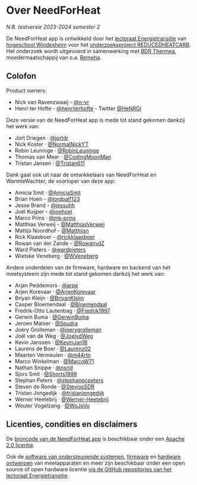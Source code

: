 # Over NeedForHeat

*N.B. testversie 2023-2024 semester 2*

De NeedForHeat app is ontwikkeld door het [lectoraat Energietransitie](https://www.windesheim.nl/onderzoek/lectoraten/energietransitie) van [hogeschool Windesheim](https://www.windesheim.nl/) voor het [onderzoeksproject REDUCEDHEATCARB](https://edu.nl/gutuc). Het onderzoek wordt uitgevoerd in samenwerking met [BDR Thermea](https://www.bdrthermeagroup.com/), moedermaatschappij van o.a. [Remeha](https://www.remeha.nl/).

## Colofon

Product owners:

- Nick van Ravenzwaaij - [@n-vr](https://github.com/n-vr)
- Henri ter Hofte - [@henriterhofte](https://github.com/henriterhofte) - Twitter [@HeNRGi](https://twitter.com/HeNRGi)

Deze versie van de NeedForHeat app is mede tot stand gekomen dankzij het werk van:

* Jort Driegen · [@jortdr](https://github.com/jortdr)
* Nick Koster · [@NormalNickYT](https://github.com/NormalNickYT)
* Robin Leuninge · [@RobinLeuninge](https://github.com/orgs/energietransitie/people/RobinLeuninge)
* Thomas van Meer · [@CodingMoonMan](https://github.com/orgs/energietransitie/people/CodingMoonMan)
* Tristan Jansen · [@Tristan611](https://github.com/Tristan611)

Dank gaat ook uit naar de ontwikkelaars van NeedForHeat en WarmteWachter, de voorloper van deze app:

* Amicia Smit · [@AmiciaSmit](https://github.com/AmiciaSmit)
* Brian Hoen - [@lordpalf123](https://github.com/lordpalf123)
* Jesse Brand - [@jessuhh](https://github.com/Jessuhh)
* Joël Kuijper - [@joehoel](https://github.com/Joehoel)
* Marco Prins · [@mk-prins](https://github.com/mk-prins)
* Matthias Verweij - [@MatthiasVerweij](https://github.com/MatthiasVerweij)
* Mattijs Noordhof - [@Matthijsn](https://github.com/Matthijsn)
* Rick Klaasboer - [@rickklaasboer](https://github.com/rickklaasboer)
* Rowan van der Zande - [@RowanvdZ](https://github.com/RowanvdZ)
* Ward Pieters - [@wardpieters](https://github.com/wardpieters)
* Wietske Veneberg · [@WVeneberg](https://github.com/WVeneberg)


Andere onderdelen van de firmware, hardware en backend van het meetsysteem zijn mede tot stand gekomen dankzij het werk van:

*   Arjan Peddemors · [@arpe](https://github.com/arpe)
*   Arjen Korevaar · [@ArjenKorevaar](https://github.com/ArjenKorevaar)
*   Briyan Kleijn · [@BriyanKleijn](https://github.com/BriyanKleijn)
*   Casper Bloemendaal · [@Bloemendaal](https://github.com/Bloemendaal)
*   Fredrik-Otto Lautenbag · [@Fredrik1997](https://github.com/Fredrik1997)
*   Gerwin Buma · [@GerwinBuma](https://github.com/GerwinBuma)
*   Jeroen Matser · [@Spudra](https://github.com/Spudra)
*   Joery Grolleman · [@joerygrolleman](https://github.com/joerygrolleman)
*   Joël van de Weg · [@JoelvdWeg](https://github.com/JoelvdWeg)
*   Kevin Janssen · [@KevinJan18](https://github.com/KevinJan18)
*   Laurens de Boer · [@Laurenz02](https://github.com/Laurenz02)
*   Maarten Vermeulen · [@m44rtn](https://github.com/m44rtn)
*   Marco Winkelman · [@MarcoW71](https://github.com/MarcoW71)
*   Nathan Snippe · [@nsrid](https://github.com/nsrid)
*   Sjors Smit · [@Shorts1999](https://github.com/Shorts1999)
*   Stephan Peters · [@stephanpcpeters](https://github.com/stephanpcpeters)
*   Steven de Ronde · [@SteviosSDR](https://github.com/SteviosSDR)
*   Tristan Jongedijk · [@tristanjongedijk](https://github.com/tristanjongedijk)
*   Werner Heetebrij · [@Werner-Heetebrij](https://github.com/Werner-Heetebrij)
*   Wouter Vogelzang · [@WoJoVo](https://github.com/WoJoVo)

## Licenties, condities en disclaimers

De [broncode van de NeedForHeat app](https://github.com/energietransitie/twomes-app-needforheat) is beschikbaar onder een [Apache 2.0 licentie](https://github.com/energietransitie/twomes-app-needforheat/blob/main/LICENSE).

Ook de [software van ondersteunende systemen](https://github.com/energietransitie/twomes-backoffice-api), [firmware](https://github.com/energietransitie#firmware-for-measurement-devices) en [hardware ontwerpen](https://github.com/energietransitie#open-hardware-for-measurement-devices) van meetapparaten en meer zijn beschikbaar onder een open source of open hardware licentie [via de GitHub repositories van het lectoraat Energietransitie](https://github.com/energietransitie).


